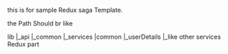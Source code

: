 this is for sample Redux saga Template.

the Path Should br like 

lib
|_api
|_common 
|_services
          |common
          |_userDetails
          |_like other services Redux part